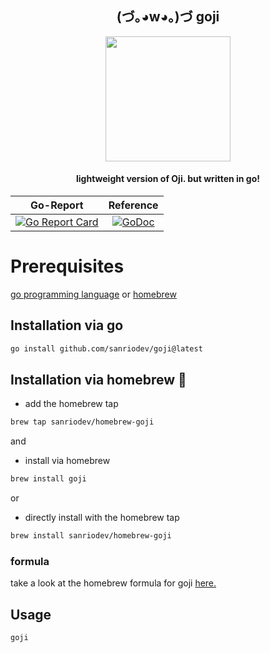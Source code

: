 <h2 align="center">(づ｡◕w◕｡)づ goji</h2>
<p align="center">
<img src="https://github.com/user-attachments/assets/9094aa2d-92ca-4667-9c86-6837a9f08352" style="height: 200px">
  
</p>

<h4 align="center">lightweight version of Oji. but written in go!</h4>

<div align="center">

|                                                                                     Go-Report                                                                                      |                                                                                    Reference                                                                                    |
| :----------------------------------------------------------------------------------------------------------------------------------------------------------------------------: | :--------------------------------------------------------------------------------------------------------------------------------------------------------------------------: |
| [![Go Report Card](https://goreportcard.com/badge/github.com/sanriodev/goji)](https://goreportcard.com/report/github.com/sanriodev/goji) | [![GoDoc](https://godoc.org/github.com/sanriodev/goji?status.svg)](https://godoc.org/github.com/sanriodev/goji) |

</div>


##

# Prerequisites

[go programming language](https://go.dev/dl/) or [homebrew](https://brew.sh)

## Installation via go

```bash
go install github.com/sanriodev/goji@latest
```

## Installation via homebrew 🍺

- add the homebrew tap
```bash
brew tap sanriodev/homebrew-goji
```

and

- install via homebrew

```bash
brew install goji
```

or

- directly install with the homebrew tap
```bash
brew install sanriodev/homebrew-goji
```

### formula

take a look at the homebrew formula for goji [here.](https://github.com/sanriodev/homebrew-goji)
## Usage

```bash
goji
```
